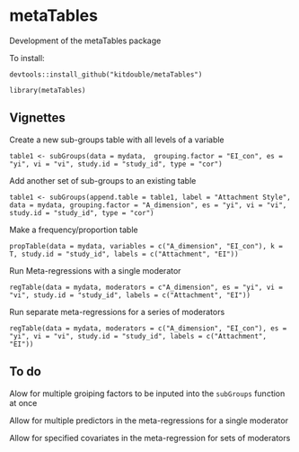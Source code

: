 # metaTables
Development of the metaTables package

To install:

`devtools::install_github("kitdouble/metaTables")`

`library(metaTables)`

## Vignettes

Create a new sub-groups table with all levels of a variable

`table1 <- subGroups(data = mydata,  grouping.factor = "EI_con", es = "yi", vi = "vi", study.id = "study_id", type = "cor")`

Add another set of sub-groups to an existing table

`table1 <- subGroups(append.table = table1, label = "Attachment Style", data = mydata, grouping.factor = "A_dimension", es = "yi", vi = "vi", study.id = "study_id", type = "cor")`


Make a frequency/proportion table

`propTable(data = mydata, variables = c("A_dimension", "EI_con"), k = T, study.id = "study_id", labels = c("Attachment", "EI"))`


Run Meta-regressions with a single moderator

`regTable(data = mydata, moderators = c"A_dimension", es = "yi", vi = "vi", study.id = "study_id", labels = c("Attachment", "EI"))`


Run separate meta-regressions for a series of moderators

`regTable(data = mydata, moderators = c("A_dimension", "EI_con"), es = "yi", vi = "vi", study.id = "study_id", labels = c("Attachment", "EI"))`


## To do

Alow for multiple groiping factors to be inputed into the `subGroups` function at once


Allow for multiple predictors in the meta-regressions for a single moderator

Allow for specified covariates in the meta-regression for sets of moderators
